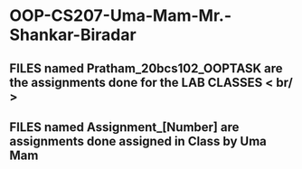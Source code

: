 # OOP-CS207-Uma-Mam-Mr.-Shankar-Biradar

## FILES named Pratham_20bcs102_OOPTASK are the assignments done for the LAB CLASSES < br/ >
## FILES named Assignment_[Number] are assignments done assigned in Class by Uma Mam
